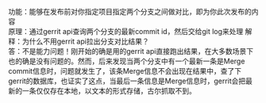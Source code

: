 功能：能够在发布前对你指定项目指定两个分支之间做对比，即为你此次发布的内容  
原理：通过gerrit api查询两个分支的最新commit id，然后交给git log来处理
解释：为什么不用gerrit api拉出分支对比结果？  
答：不是能力问题！刚开始的确是用的gerrit api直接跑出结果，在大多数场景下也的确是没有问题的。然而，后来发现当两个分支中有一个最新一条是Merge commit信息时，问题就发生了，该条Merge信息不会出现在结果中，查了下gerrit的数据库，也证实了这点，当最后一条信息是Merge信息时，gerrit会把最新的一条仅仅存在本地，以文本的形式存储，古尔抓取不到。
